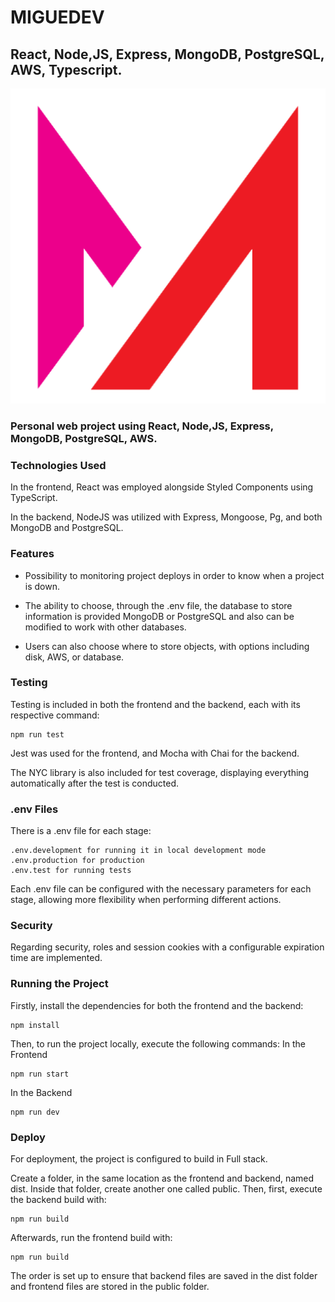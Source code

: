 # MIGUEDEV
## React, Node,JS, Express, MongoDB, PostgreSQL, AWS, Typescript.

 <img src="https://github.com/migmm/migmm.github.io/blob/main/frontend/public/logo512.png" alt="Logo"/>


### Personal web project using React, Node,JS, Express, MongoDB, PostgreSQL, AWS.

### Technologies Used

In the frontend, React was employed alongside Styled Components using TypeScript.

In the backend, NodeJS was utilized with Express, Mongoose, Pg, and both MongoDB and PostgreSQL.

### Features

- Possibility to monitoring project deploys in order to know when a project is down.

- The ability to choose, through the .env file, the database to store information is provided MongoDB or PostgreSQL and also can be modified to work with other databases.

- Users can also choose where to store objects, with options including disk, AWS, or database.

### Testing

Testing is included in both the frontend and the backend, each with its respective command:

    npm run test

Jest was used for the frontend, and Mocha with Chai for the backend.

The NYC library is also included for test coverage, displaying everything automatically after the test is conducted.

### .env Files

There is a .env file for each stage:

    .env.development for running it in local development mode
    .env.production for production
    .env.test for running tests

Each .env file can be configured with the necessary parameters for each stage, allowing more flexibility when performing different actions.

### Security

Regarding security, roles and session cookies with a configurable expiration time are implemented.

### Running the Project

Firstly, install the dependencies for both the frontend and the backend:

    npm install

Then, to run the project locally, execute the following commands:
In the Frontend

    npm run start

In the Backend

    npm run dev

### Deploy

For deployment, the project is configured to build in Full stack.

Create a folder, in the same location as the frontend and backend, named dist. Inside that folder, create another one called public. Then, first, execute the backend build with:

    npm run build

Afterwards, run the frontend build with:

    npm run build

The order is set up to ensure that backend files are saved in the dist folder and frontend files are stored in the public folder.